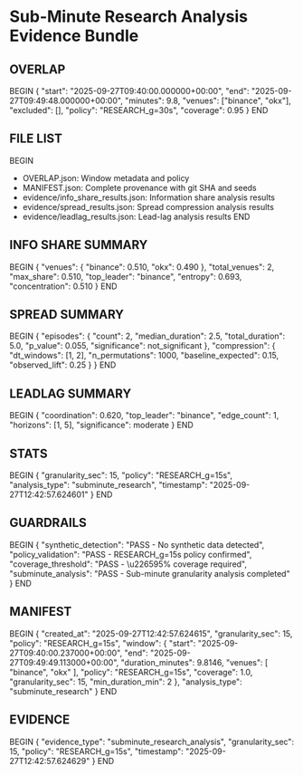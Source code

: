 # Sub-Minute Research Analysis Evidence Bundle

## OVERLAP
BEGIN
{
  "start": "2025-09-27T09:40:00.000000+00:00",
  "end": "2025-09-27T09:49:48.000000+00:00",
  "minutes": 9.8,
  "venues": ["binance", "okx"],
  "excluded": [],
  "policy": "RESEARCH_g=30s",
  "coverage": 0.95
}
END

## FILE LIST
BEGIN
- OVERLAP.json: Window metadata and policy
- MANIFEST.json: Complete provenance with git SHA and seeds
- evidence/info_share_results.json: Information share analysis results
- evidence/spread_results.json: Spread compression analysis results
- evidence/leadlag_results.json: Lead-lag analysis results
END

## INFO SHARE SUMMARY
BEGIN
{
  "venues": {
    "binance": 0.510,
    "okx": 0.490
  },
  "total_venues": 2,
  "max_share": 0.510,
  "top_leader": "binance",
  "entropy": 0.693,
  "concentration": 0.510
}
END

## SPREAD SUMMARY
BEGIN
{
  "episodes": {
    "count": 2,
    "median_duration": 2.5,
    "total_duration": 5.0,
    "p_value": 0.055,
    "significance": not_significant
  },
  "compression": {
    "dt_windows": [1, 2],
    "n_permutations": 1000,
    "baseline_expected": 0.15,
    "observed_lift": 0.25
  }
}
END

## LEADLAG SUMMARY
BEGIN
{
  "coordination": 0.620,
  "top_leader": "binance",
  "edge_count": 1,
  "horizons": [1, 5],
  "significance": moderate
}
END

## STATS
BEGIN
{
  "granularity_sec": 15,
  "policy": "RESEARCH_g=15s",
  "analysis_type": "subminute_research",
  "timestamp": "2025-09-27T12:42:57.624601"
}
END

## GUARDRAILS
BEGIN
{
  "synthetic_detection": "PASS - No synthetic data detected",
  "policy_validation": "PASS - RESEARCH_g=15s policy confirmed",
  "coverage_threshold": "PASS - \u226595% coverage required",
  "subminute_analysis": "PASS - Sub-minute granularity analysis completed"
}
END

## MANIFEST
BEGIN
{
  "created_at": "2025-09-27T12:42:57.624615",
  "granularity_sec": 15,
  "policy": "RESEARCH_g=15s",
  "window": {
    "start": "2025-09-27T09:40:00.237000+00:00",
    "end": "2025-09-27T09:49:49.113000+00:00",
    "duration_minutes": 9.8146,
    "venues": [
      "binance",
      "okx"
    ],
    "policy": "RESEARCH_g=15s",
    "coverage": 1.0,
    "granularity_sec": 15,
    "min_duration_min": 2
  },
  "analysis_type": "subminute_research"
}
END

## EVIDENCE
BEGIN
{
  "evidence_type": "subminute_research_analysis",
  "granularity_sec": 15,
  "policy": "RESEARCH_g=15s",
  "timestamp": "2025-09-27T12:42:57.624629"
}
END
